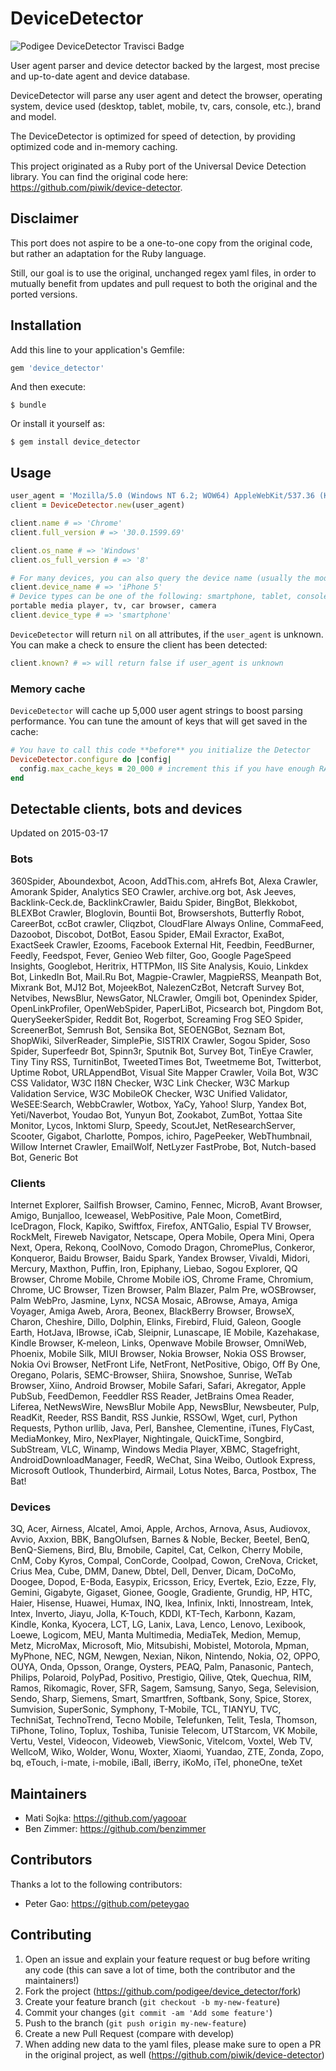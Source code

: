 # DeviceDetector

![Podigee DeviceDetector Travisci Badge](https://travis-ci.org/podigee/device_detector.svg)

User agent parser and device detector backed by the largest, most precise and up-to-date agent and device database.

DeviceDetector will parse any user agent and detect the browser, operating system, device used (desktop, tablet, mobile, tv, cars, console, etc.), brand and model.

The DeviceDetector is optimized for speed of detection, by providing optimized code and in-memory caching.

This project originated as a Ruby port of the Universal Device Detection library.
You can find the original code here: https://github.com/piwik/device-detector.

## Disclaimer

This port does not aspire to be a one-to-one copy from the original code, but rather an adaptation for the Ruby language.

Still, our goal is to use the original, unchanged regex yaml files, in order to mutually benefit from updates and pull request to both the original and the ported versions.

## Installation

Add this line to your application's Gemfile:

```ruby
gem 'device_detector'
```

And then execute:

    $ bundle

Or install it yourself as:

    $ gem install device_detector

## Usage

```ruby
user_agent = 'Mozilla/5.0 (Windows NT 6.2; WOW64) AppleWebKit/537.36 (KHTML, like Gecko) Chrome/30.0.1599.17 Safari/537.36'
client = DeviceDetector.new(user_agent)

client.name # => 'Chrome'
client.full_version # => '30.0.1599.69'

client.os_name # => 'Windows'
client.os_full_version # => '8'

# For many devices, you can also query the device name (usually the model name)
client.device_name # => 'iPhone 5'
# Device types can be one of the following: smartphone, tablet, console, 
portable media player, tv, car browser, camera
client.device_type # => 'smartphone'
```

`DeviceDetector` will return `nil` on all attributes, if the `user_agent` is unknown.
You can make a check to ensure the client has been detected:

```ruby
client.known? # => will return false if user_agent is unknown
```

### Memory cache

`DeviceDetector` will cache up 5,000 user agent strings to boost parsing performance.
You can tune the amount of keys that will get saved in the cache:

```ruby
# You have to call this code **before** you initialize the Detector
DeviceDetector.configure do |config|
  config.max_cache_keys = 20_000 # increment this if you have enough RAM, proceed with care
end
```

## Detectable clients, bots and devices

Updated on 2015-03-17

### Bots

360Spider, Aboundexbot, Acoon, AddThis.com, aHrefs Bot, Alexa Crawler, Amorank Spider, Analytics SEO Crawler, archive.org bot, Ask Jeeves, Backlink-Ceck.de, BacklinkCrawler, Baidu Spider, BingBot, Blekkobot, BLEXBot Crawler, Bloglovin, Bountii Bot, Browsershots, Butterfly Robot, CareerBot, ccBot crawler, Cliqzbot, CloudFlare Always Online, CommaFeed, Dazoobot, Discobot, DotBot, Easou Spider, EMail Exractor, ExaBot, ExactSeek Crawler, Ezooms, Facebook External Hit, Feedbin, FeedBurner, Feedly, Feedspot, Fever, Genieo Web filter, Goo, Google PageSpeed Insights, Googlebot, Heritrix, HTTPMon, IIS Site Analysis, Kouio, Linkdex Bot, LinkedIn Bot, Mail.Ru Bot, Magpie-Crawler, MagpieRSS, Meanpath Bot, Mixrank Bot, MJ12 Bot, MojeekBot, NalezenCzBot, Netcraft Survey Bot, Netvibes, NewsBlur, NewsGator, NLCrawler, Omgili bot, Openindex Spider, OpenLinkProfiler, OpenWebSpider, PaperLiBot, Picsearch bot, Pingdom Bot, QuerySeekerSpider, Reddit Bot, Rogerbot, Screaming Frog SEO Spider, ScreenerBot, Semrush Bot, Sensika Bot, SEOENGBot, Seznam Bot, ShopWiki, SilverReader, SimplePie, SISTRIX Crawler, Sogou Spider, Soso Spider, Superfeedr Bot, Spinn3r, Sputnik Bot, Survey Bot, TinEye Crawler, Tiny Tiny RSS, TurnitinBot, TweetedTimes Bot, Tweetmeme Bot, Twitterbot, Uptime Robot, URLAppendBot, Visual Site Mapper Crawler, Voila Bot, W3C CSS Validator, W3C I18N Checker, W3C Link Checker, W3C Markup Validation Service, W3C MobileOK Checker, W3C Unified Validator, WeSEE:Search, WebbCrawler, Wotbox, YaCy, Yahoo! Slurp, Yandex Bot, Yeti/Naverbot, Youdao Bot, Yunyun Bot, Zookabot, ZumBot, Yottaa Site Monitor, Lycos, Inktomi Slurp, Speedy, ScoutJet, NetResearchServer, Scooter, Gigabot, Charlotte, Pompos, ichiro, PagePeeker, WebThumbnail, Willow Internet Crawler, EmailWolf, NetLyzer FastProbe, Bot, Nutch-based Bot, Generic Bot

### Clients

Internet Explorer, Sailfish Browser, Camino, Fennec, MicroB, Avant Browser, Amigo, Bunjalloo, Iceweasel, WebPositive, Pale Moon, CometBird, IceDragon, Flock, Kapiko, Swiftfox, Firefox, ANTGalio, Espial TV Browser, RockMelt, Fireweb Navigator, Netscape, Opera Mobile, Opera Mini, Opera Next, Opera, Rekonq, CoolNovo, Comodo Dragon, ChromePlus, Conkeror, Konqueror, Baidu Browser, Baidu Spark, Yandex Browser, Vivaldi, Midori, Mercury, Maxthon, Puffin, Iron, Epiphany, Liebao, Sogou Explorer, QQ Browser, Chrome Mobile, Chrome Mobile iOS, Chrome Frame, Chromium, Chrome, UC Browser, Tizen Browser, Palm Blazer, Palm Pre, wOSBrowser, Palm WebPro, Jasmine, Lynx, NCSA Mosaic, ABrowse, Amaya, Amiga Voyager, Amiga Aweb, Arora, Beonex, BlackBerry Browser, BrowseX, Charon, Cheshire, Dillo, Dolphin, Elinks, Firebird, Fluid, Galeon, Google Earth, HotJava, IBrowse, iCab, Sleipnir, Lunascape, IE Mobile, Kazehakase, Kindle Browser, K-meleon, Links, Openwave Mobile Browser, OmniWeb, Phoenix, Mobile Silk, MIUI Browser, Nokia Browser, Nokia OSS Browser, Nokia Ovi Browser, NetFront Life, NetFront, NetPositive, Obigo, Off By One, Oregano, Polaris, SEMC-Browser, Shiira, Snowshoe, Sunrise, WeTab Browser, Xiino, Android Browser, Mobile Safari, Safari, Akregator, Apple PubSub, FeedDemon, Feeddler RSS Reader, JetBrains Omea Reader, Liferea, NetNewsWire, NewsBlur Mobile App, NewsBlur, Newsbeuter, Pulp, ReadKit, Reeder, RSS Bandit, RSS Junkie, RSSOwl, Wget, curl, Python Requests, Python urllib, Java, Perl, Banshee, Clementine, iTunes, FlyCast, MediaMonkey, Miro, NexPlayer, Nightingale, QuickTime, Songbird, SubStream, VLC, Winamp, Windows Media Player, XBMC, Stagefright, AndroidDownloadManager, FeedR, WeChat, Sina Weibo, Outlook Express, Microsoft Outlook, Thunderbird, Airmail, Lotus Notes, Barca, Postbox, The Bat!

### Devices

3Q, Acer, Airness, Alcatel, Amoi, Apple, Archos, Arnova, Asus, Audiovox, Avvio, Axxion, BBK, BangOlufsen, Barnes & Noble, Becker, Beetel, BenQ, BenQ-Siemens, Bird, Blu, Bmobile, Capitel, Cat, Celkon, Cherry Mobile, CnM, Coby Kyros, Compal, ConCorde, Coolpad, Cowon, CreNova, Cricket, Crius Mea, Cube, DMM, Danew, Dbtel, Dell, Denver, Dicam, DoCoMo, Doogee, Dopod, E-Boda, Easypix, Ericsson, Ericy, Evertek, Ezio, Ezze, Fly, Gemini, Gigabyte, Gigaset, Gionee, Google, Gradiente, Grundig, HP, HTC, Haier, Hisense, Huawei, Humax, INQ, Ikea, Infinix, Inkti, Innostream, Intek, Intex, Inverto, Jiayu, Jolla, K-Touch, KDDI, KT-Tech, Karbonn, Kazam, Kindle, Konka, Kyocera, LCT, LG, Lanix, Lava, Lenco, Lenovo, Lexibook, Loewe, Logicom, MEU, Manta Multimedia, MediaTek, Medion, Memup, Metz, MicroMax, Microsoft, Mio, Mitsubishi, Mobistel, Motorola, Mpman, MyPhone, NEC, NGM, Newgen, Nexian, Nikon, Nintendo, Nokia, O2, OPPO, OUYA, Onda, Opsson, Orange, Oysters, PEAQ, Palm, Panasonic, Pantech, Philips, Polaroid, PolyPad, Positivo, Prestigio, Qilive, Qtek, Quechua, RIM, Ramos, Rikomagic, Rover, SFR, Sagem, Samsung, Sanyo, Sega, Selevision, Sendo, Sharp, Siemens, Smart, Smartfren, Softbank, Sony, Spice, Storex, Sumvision, SuperSonic, Symphony, T-Mobile, TCL, TIANYU, TVC, TechniSat, TechnoTrend, Tecno Mobile, Telefunken, Telit, Tesla, Thomson, TiPhone, Tolino, Toplux, Toshiba, Tunisie Telecom, UTStarcom, VK Mobile, Vertu, Vestel, Videocon, Videoweb, ViewSonic, Vitelcom, Voxtel, Web TV, WellcoM, Wiko, Wolder, Wonu, Woxter, Xiaomi, Yuandao, ZTE, Zonda, Zopo, bq, eTouch, i-mate, i-mobile, iBall, iBerry, iKoMo, iTel, phoneOne, teXet

## Maintainers

- Mati Sojka: https://github.com/yagooar
- Ben Zimmer: https://github.com/benzimmer

## Contributors

Thanks a lot to the following contributors:

- Peter Gao: https://github.com/peteygao

## Contributing

1. Open an issue and explain your feature request or bug before writing any code (this can save a lot of time, both the contributor and the maintainers!)
2. Fork the project (https://github.com/podigee/device_detector/fork)
3. Create your feature branch (`git checkout -b my-new-feature`)
4. Commit your changes (`git commit -am 'Add some feature'`)
5. Push to the branch (`git push origin my-new-feature`)
6. Create a new Pull Request (compare with develop)
7. When adding new data to the yaml files, please make sure to open a PR in the original project, as well (https://github.com/piwik/device-detector)
